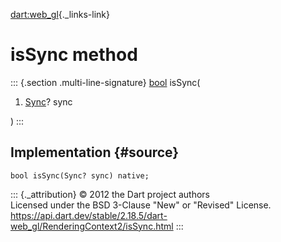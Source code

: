 [dart:web\_gl](../../dart-web_gl/dart-web_gl-library){._links-link}

isSync method
=============

::: {.section .multi-line-signature}
[bool](../../dart-core/bool-class) isSync(

1.  [Sync](../sync-class)? sync

)
:::

Implementation {#source}
--------------

``` {.language-dart data-language="dart"}
bool isSync(Sync? sync) native;
```

::: {._attribution}
© 2012 the Dart project authors\
Licensed under the BSD 3-Clause \"New\" or \"Revised\" License.\
<https://api.dart.dev/stable/2.18.5/dart-web_gl/RenderingContext2/isSync.html>
:::

